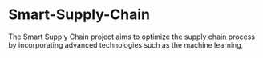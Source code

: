 # Smart-Supply-Chain
The Smart Supply Chain project aims to optimize the supply chain process by incorporating advanced technologies such as the machine learning,
